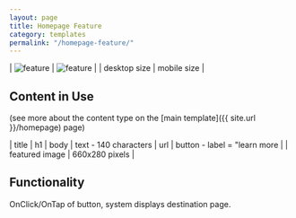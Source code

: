 ```yaml
---
layout: page
title: Homepage Feature
category: templates
permalink: "/homepage-feature/"
---
```


| ![feature](../assets/img/homepage/feature.png) | ![feature](../assets/img/homepage/feature-sm.png) |
| desktop size | mobile size |

## Content in Use
(see more about the content type on the [main template]({{ site.url }}/homepage) page)

| title | h1
| body | text - 140 characters
| url | button - label = "learn more |
| featured image | 660x280 pixels |


## Functionality
OnClick/OnTap of button, system displays destination page.